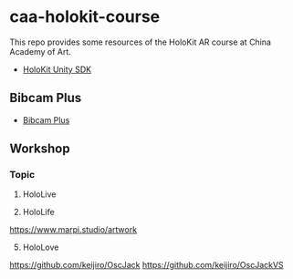 # caa-holokit-course

This repo provides some resources of the HoloKit AR course at China Academy of Art.

- [HoloKit Unity SDK](https://github.com/holoi/holokit-unity-sdk)

## Bibcam Plus

- [Bibcam Plus](https://github.com/holoi/bibcam-plus)


## Workshop

### Topic

1. HoloLive
   
3. HoloLife
   
https://www.marpi.studio/artwork


5. HoloLove

https://github.com/keijiro/OscJack
https://github.com/keijiro/OscJackVS
